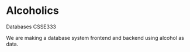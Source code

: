 Alcoholics
==========

Databases CSSE333

We are making a database system frontend and backend using alcohol as data.
